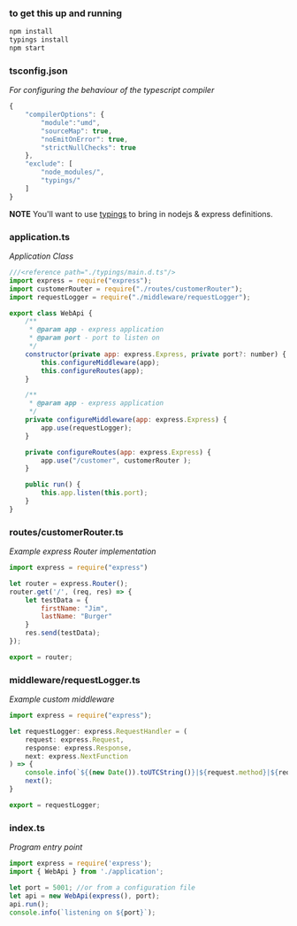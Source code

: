 

### to get this up and running
```bash
npm install
typings install
npm start
```

### tsconfig.json
_For configuring the behaviour of the typescript compiler_
```javascript
{
    "compilerOptions": {
        "module":"umd",
        "sourceMap": true,
        "noEmitOnError": true,
        "strictNullChecks": true
    },
    "exclude": [
        "node_modules/",
        "typings/"
    ]
}
```
**NOTE** You'll want to use [typings](https://npmjs.org/typings) to bring in nodejs & express definitions.

### application.ts
_Application Class_
```javascript
///<reference path="./typings/main.d.ts"/>
import express = require("express");
import customerRouter = require("./routes/customerRouter");
import requestLogger = require("./middleware/requestLogger");

export class WebApi {
    /**
     * @param app - express application
     * @param port - port to listen on
     */
    constructor(private app: express.Express, private port?: number) {
        this.configureMiddleware(app);
        this.configureRoutes(app);
    }

    /**
     * @param app - express application
     */
    private configureMiddleware(app: express.Express) {
        app.use(requestLogger);
    }

    private configureRoutes(app: express.Express) {
        app.use("/customer", customerRouter );
    }

    public run() {
        this.app.listen(this.port);  
    }
}
```

### routes/customerRouter.ts
_Example express Router implementation_
```javascript
import express = require("express")

let router = express.Router();
router.get('/', (req, res) => {
    let testData = {
        firstName: "Jim",
        lastName: "Burger"
    }
    res.send(testData);
});

export = router;
```
### middleware/requestLogger.ts
_Example custom middleware_
```javascript
import express = require("express");

let requestLogger: express.RequestHandler = (
    request: express.Request, 
    response: express.Response, 
    next: express.NextFunction
) => {
    console.info(`${(new Date()).toUTCString()}|${request.method}|${request.url}|${request.ip}`);
    next();
}

export = requestLogger;
```
### index.ts
_Program entry point_
```javascript
import express = require('express');
import { WebApi } from './application';

let port = 5001; //or from a configuration file
let api = new WebApi(express(), port);
api.run();
console.info(`listening on ${port}`);
```
